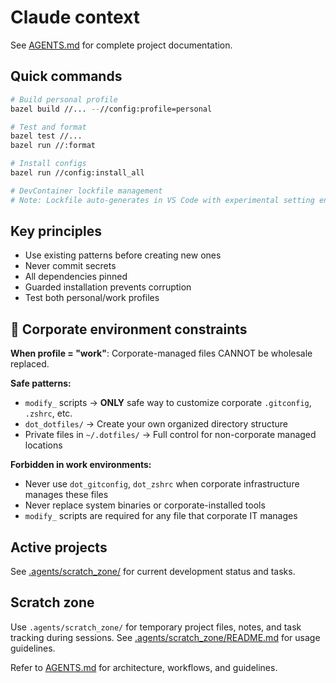 # Claude context

See [AGENTS.md](../AGENTS.md) for complete project documentation.

## Quick commands

```bash
# Build personal profile
bazel build //... --//config:profile=personal

# Test and format
bazel test //...
bazel run //:format

# Install configs
bazel run //config:install_all

# DevContainer lockfile management
# Note: Lockfile auto-generates in VS Code with experimental setting enabled
```

## Key principles

- Use existing patterns before creating new ones
- Never commit secrets
- All dependencies pinned
- Guarded installation prevents corruption
- Test both personal/work profiles

## 🚨 Corporate environment constraints

**When profile = "work"**: Corporate-managed files CANNOT be wholesale replaced.

**Safe patterns:**
- `modify_` scripts → **ONLY** safe way to customize corporate `.gitconfig`, `.zshrc`, etc.
- `dot_dotfiles/` → Create your own organized directory structure  
- Private files in `~/.dotfiles/` → Full control for non-corporate managed locations

**Forbidden in work environments:**
- Never use `dot_gitconfig`, `dot_zshrc` when corporate infrastructure manages these files
- Never replace system binaries or corporate-installed tools
- `modify_` scripts are required for any file that corporate IT manages

## Active projects

See [.agents/scratch_zone/](.agents/scratch_zone/) for current development status and tasks.

## Scratch zone

Use `.agents/scratch_zone/` for temporary project files, notes, and task tracking during sessions. See [.agents/scratch_zone/README.md](.agents/scratch_zone/README.md) for usage guidelines.

Refer to [AGENTS.md](../AGENTS.md) for architecture, workflows, and guidelines.
